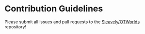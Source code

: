 # Contribution Guidelines

Please submit all issues and pull requests to the [Sleavely/OTWorlds](https://github.com/Sleavely/OTWorlds) repository!
